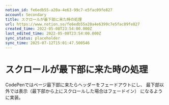```yaml
---
notion_id: fe6edb55-a20a-4e63-99c7-e5fac09fe827
account: Secondary
title: スクロールが最下部に来た時の処理
url: https://www.notion.so/fe6edb55a20a4e6399c7e5fac09fe827
created_time: 2022-05-08T23:54:00.000Z
last_edited_time: 2022-05-08T23:54:00.000Z
sync_status: placeholder
sync_time: 2025-07-12T15:01:47.500546
---
```

# スクロールが最下部に来た時の処理

CodePenではページ最下部に来たらヘッダーをフェードアウトにし、
最下部以外では表示（最下部から上にスクロールした場合はフェードイン）
になるように実装。